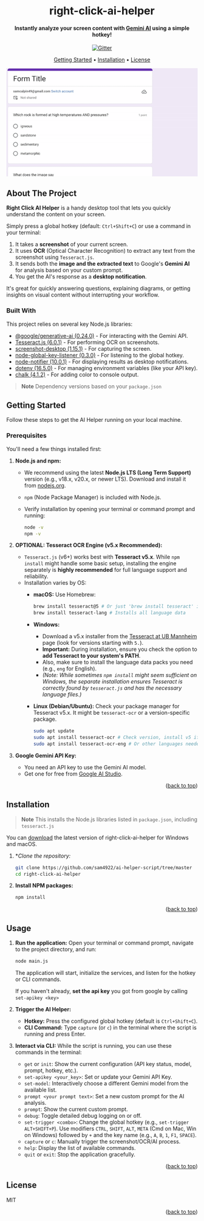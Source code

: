 <h1 align="center">
  <br>
  <br>
   right-click-ai-helper
  <br>
</h1>

<h4 align="center"> Instantly analyze your screen content with <a href="http://gemini.google.com" target="_blank">Gemini AI</a> using a simple hotkey!</h4>


<p align="center">
  
  <a href="https://badge.fury.io/js/electron-markdownify">
    <img src="https://badge.fury.io/js/electron-markdownify.svg"
         alt="Gitter">
  </a>
 
</p>

<p align="center">
  <a href="#getting-started">Getting Started</a> •
  <a href="#installation">Installation</a> •
  <a href="#license">License</a>
</p>

<p align="center">
  <img src="https://raw.githubusercontent.com/sam4922/ai-helper-script/refs/heads/master/ezgif-2129acc836f77b.gif" alt="screenshot">
</p>

## About The Project

**Right Click AI Helper** is a handy desktop tool that lets you quickly understand the content on your screen.

Simply press a global hotkey (default: `Ctrl+Shift+C`) or use a command in your terminal:
1.  It takes a **screenshot** of your current screen.
2.  It uses **OCR** (Optical Character Recognition) to extract any text from the screenshot using `Tesseract.js`.
3.  It sends both the **image and the extracted text** to Google's **Gemini AI** for analysis based on your custom prompt.
4.  You get the AI's response as a **desktop notification**.

It's great for quickly answering questions, explaining diagrams, or getting insights on visual content without interrupting your workflow.



### Built With

This project relies on several key Node.js libraries:

* [@google/generative-ai (0.24.0)](https://github.com/google/generative-ai-js) - For interacting with the Gemini API.
* [Tesseract.js (6.0.1)](https://github.com/naptha/tesseract.js) - For performing OCR on screenshots.
* [screenshot-desktop (1.15.1)](https://github.com/bencevans/screenshot-desktop) - For capturing the screen.
* [node-global-key-listener (0.3.0)](https://github.com/RedKenrok/node-global-key-listener) - For listening to the global hotkey.
* [node-notifier (10.0.1)](https://github.com/mikaelbr/node-notifier) - For displaying results as desktop notifications.
* [dotenv (16.5.0)](https://github.com/motdotla/dotenv) - For managing environment variables (like your API key).
* [chalk (4.1.2)](https://github.com/chalk/chalk) - For adding color to console output.

> **Note**
> Dependency versions based on your `package.json`

## Getting Started

Follow these steps to get the AI Helper running on your local machine.

### Prerequisites

You'll need a few things installed first:

1.  **Node.js and npm:**
    * We recommend using the latest **Node.js LTS (Long Term Support)** version (e.g., v18.x, v20.x, or newer LTS). Download and install it from [nodejs.org](https://nodejs.org/).
    * `npm` (Node Package Manager) is included with Node.js.
    * Verify installation by opening your terminal or command prompt and running:
      
        ```bash
        node -v
        npm -v
        ```

2. **OPTIONAL: Tesseract OCR Engine (v5.x Recommended):**
    * `Tesseract.js` (v6+) works best with **Tesseract v5.x**. While `npm install` might handle some basic setup, installing the engine separately is **highly recommended** for full language support and reliability.
    * Installation varies by OS:
        * **macOS:** Use Homebrew:
          
            ```bash
            brew install tesseract@5 # Or just 'brew install tesseract' if v5 is default
            brew install tesseract-lang # Installs all language data
            ```
        * **Windows:**
            * Download a v5.x installer from the [Tesseract at UB Mannheim](https://github.com/UB-Mannheim/tesseract/wiki) page (look for versions starting with `5.`).
            * **Important:** During installation, ensure you check the option to **add Tesseract to your system's PATH**.
            * Also, make sure to install the language data packs you need (e.g., `eng` for English).
            * *(Note: While sometimes `npm install` might seem sufficient on Windows, the separate installation ensures Tesseract is correctly found by `tesseract.js` and has the necessary language files.)*
        * **Linux (Debian/Ubuntu):** Check your package manager for Tesseract v5.x. It might be `tesseract-ocr` or a version-specific package.
          
            ```bash
            sudo apt update
            sudo apt install tesseract-ocr # Check version, install v5 if available
            sudo apt install tesseract-ocr-eng # Or other languages needed
            ```

3.  **Google Gemini API Key:**
    * You need an API key to use the Gemini AI model.
    * Get one for free from [Google AI Studio](https://aistudio.google.com/app/apikey).

<p align="right">(<a href="#readme-top">back to top</a>)</p>

## Installation

> **Note**
> This installs the Node.js libraries listed in `package.json`, including `tesseract.js`

You can [download](https://github.com/amitmerchant1990/electron-markdownify/releases/tag/v1.2.0) the latest version of right-click-ai-helper for Windows and macOS.

1.  **Clone the repository:*
   
    ```bash
    git clone https://github.com/sam4922/ai-helper-script/tree/master 
    cd right-click-ai-helper 
    ```

3.  **Install NPM packages:**

    ```bash
    npm install
    ```
 

<p align="right">(<a href="#readme-top">back to top</a>)</p>

## Usage


1.  **Run the application:**
    Open your terminal or command prompt, navigate to the project directory, and run:
    ```sh
    node main.js
    ```
    The application will start, initialize the services, and listen for the hotkey or CLI commands.
    
    If you haven't already, **set the api key** you got from google by calling `set-apikey <key>`
    
3.  **Trigger the AI Helper:**
   
    * **Hotkey:** Press the configured global hotkey (default is `Ctrl+Shift+C`).
    * **CLI Command:** Type `capture` (or `c`) in the terminal where the script is running and press Enter.

4.  **Interact via CLI:**
    While the script is running, you can use these commands in the terminal:
    * `get` or `init`: Show the current configuration (API key status, model, prompt, hotkey, etc.).
    * `set-apikey <your_key>`: Set or update your Gemini API Key.
    * `set-model`: Interactively choose a different Gemini model from the available list.
    * `prompt <your prompt text>`: Set a new custom prompt for the AI analysis.
    * `prompt`: Show the current custom prompt.
    * `debug`: Toggle detailed debug logging on or off.
    * `set-trigger <combo>`: Change the global hotkey (e.g., `set-trigger ALT+SHIFT+P`). Use modifiers `CTRL`, `SHIFT`, `ALT`, `META` (Cmd on Mac, Win on Windows) followed by `+` and the key name (e.g., `A`, `B`, `1`, `F1`, `SPACE`).
    * `capture` or `c`: Manually trigger the screenshot/OCR/AI process.
    * `help`: Display the list of available commands.
    * `quit` or `exit`: Stop the application gracefully.
    

<p align="right">(<a href="#readme-top">back to top</a>)</p>

## License

MIT

<p align="right">(<a href="#readme-top">back to top</a>)</p>


